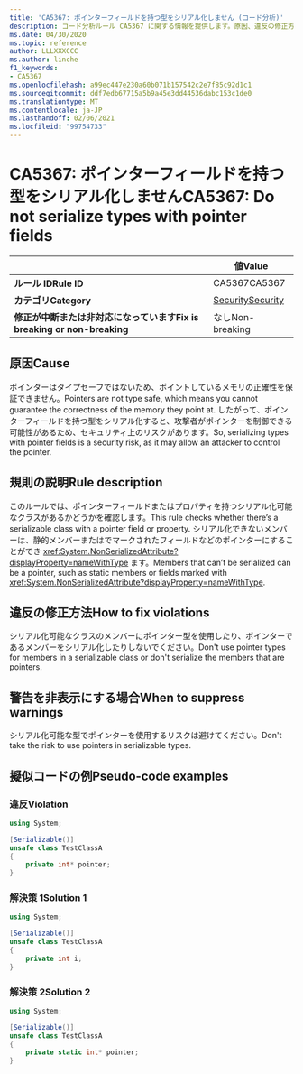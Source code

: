 ```yaml
---
title: 'CA5367: ポインターフィールドを持つ型をシリアル化しません (コード分析)'
description: コード分析ルール CA5367 に関する情報を提供します。原因、違反の修正方法、非表示にするタイミングなどが含まれます。
ms.date: 04/30/2020
ms.topic: reference
author: LLLXXXCCC
ms.author: linche
f1_keywords:
- CA5367
ms.openlocfilehash: a99ec447e230a60b071b157542c2e7f85c92d1c1
ms.sourcegitcommit: ddf7edb67715a5b9a45e3dd44536dabc153c1de0
ms.translationtype: MT
ms.contentlocale: ja-JP
ms.lasthandoff: 02/06/2021
ms.locfileid: "99754733"
---
```

# <a name="ca5367-do-not-serialize-types-with-pointer-fields"></a><span data-ttu-id="caa93-103">CA5367: ポインターフィールドを持つ型をシリアル化しません</span><span class="sxs-lookup"><span data-stu-id="caa93-103">CA5367: Do not serialize types with pointer fields</span></span>

| | <span data-ttu-id="caa93-104">値</span><span class="sxs-lookup"><span data-stu-id="caa93-104">Value</span></span> |
|-|-|
| <span data-ttu-id="caa93-105">**ルール ID**</span><span class="sxs-lookup"><span data-stu-id="caa93-105">**Rule ID**</span></span> |<span data-ttu-id="caa93-106">CA5367</span><span class="sxs-lookup"><span data-stu-id="caa93-106">CA5367</span></span>|
| <span data-ttu-id="caa93-107">**カテゴリ**</span><span class="sxs-lookup"><span data-stu-id="caa93-107">**Category**</span></span> |[<span data-ttu-id="caa93-108">Security</span><span class="sxs-lookup"><span data-stu-id="caa93-108">Security</span></span>](security-warnings.md)|
| <span data-ttu-id="caa93-109">**修正が中断または非対応になっています**</span><span class="sxs-lookup"><span data-stu-id="caa93-109">**Fix is breaking or non-breaking**</span></span> |<span data-ttu-id="caa93-110">なし</span><span class="sxs-lookup"><span data-stu-id="caa93-110">Non-breaking</span></span>|

## <a name="cause"></a><span data-ttu-id="caa93-111">原因</span><span class="sxs-lookup"><span data-stu-id="caa93-111">Cause</span></span>

<span data-ttu-id="caa93-112">ポインターはタイプセーフではないため、ポイントしているメモリの正確性を保証できません。</span><span class="sxs-lookup"><span data-stu-id="caa93-112">Pointers are not type safe, which means you cannot guarantee the correctness of the memory they point at.</span></span> <span data-ttu-id="caa93-113">したがって、ポインターフィールドを持つ型をシリアル化すると、攻撃者がポインターを制御できる可能性があるため、セキュリティ上のリスクがあります。</span><span class="sxs-lookup"><span data-stu-id="caa93-113">So, serializing types with pointer fields is a security risk, as it may allow an attacker to control the pointer.</span></span>

## <a name="rule-description"></a><span data-ttu-id="caa93-114">規則の説明</span><span class="sxs-lookup"><span data-stu-id="caa93-114">Rule description</span></span>

<span data-ttu-id="caa93-115">このルールでは、ポインターフィールドまたはプロパティを持つシリアル化可能なクラスがあるかどうかを確認します。</span><span class="sxs-lookup"><span data-stu-id="caa93-115">This rule checks whether there’s a serializable class with a pointer field or property.</span></span> <span data-ttu-id="caa93-116">シリアル化できないメンバーは、静的メンバーまたはでマークされたフィールドなどのポインターにすることができ <xref:System.NonSerializedAttribute?displayProperty=nameWithType> ます。</span><span class="sxs-lookup"><span data-stu-id="caa93-116">Members that can’t be serialized can be a pointer, such as static members or fields marked with <xref:System.NonSerializedAttribute?displayProperty=nameWithType>.</span></span>

## <a name="how-to-fix-violations"></a><span data-ttu-id="caa93-117">違反の修正方法</span><span class="sxs-lookup"><span data-stu-id="caa93-117">How to fix violations</span></span>

<span data-ttu-id="caa93-118">シリアル化可能なクラスのメンバーにポインター型を使用したり、ポインターであるメンバーをシリアル化したりしないでください。</span><span class="sxs-lookup"><span data-stu-id="caa93-118">Don't use pointer types for members in a serializable class or don't serialize the members that are pointers.</span></span>

## <a name="when-to-suppress-warnings"></a><span data-ttu-id="caa93-119">警告を非表示にする場合</span><span class="sxs-lookup"><span data-stu-id="caa93-119">When to suppress warnings</span></span>

<span data-ttu-id="caa93-120">シリアル化可能な型でポインターを使用するリスクは避けてください。</span><span class="sxs-lookup"><span data-stu-id="caa93-120">Don't take the risk to use pointers in serializable types.</span></span>

## <a name="pseudo-code-examples"></a><span data-ttu-id="caa93-121">擬似コードの例</span><span class="sxs-lookup"><span data-stu-id="caa93-121">Pseudo-code examples</span></span>

### <a name="violation"></a><span data-ttu-id="caa93-122">違反</span><span class="sxs-lookup"><span data-stu-id="caa93-122">Violation</span></span>

```csharp
using System;

[Serializable()]
unsafe class TestClassA
{
    private int* pointer;
}
```

### <a name="solution-1"></a><span data-ttu-id="caa93-123">解決策 1</span><span class="sxs-lookup"><span data-stu-id="caa93-123">Solution 1</span></span>

```csharp
using System;

[Serializable()]
unsafe class TestClassA
{
    private int i;
}
```

### <a name="solution-2"></a><span data-ttu-id="caa93-124">解決策 2</span><span class="sxs-lookup"><span data-stu-id="caa93-124">Solution 2</span></span>

```csharp
using System;

[Serializable()]
unsafe class TestClassA
{
    private static int* pointer;
}
```
